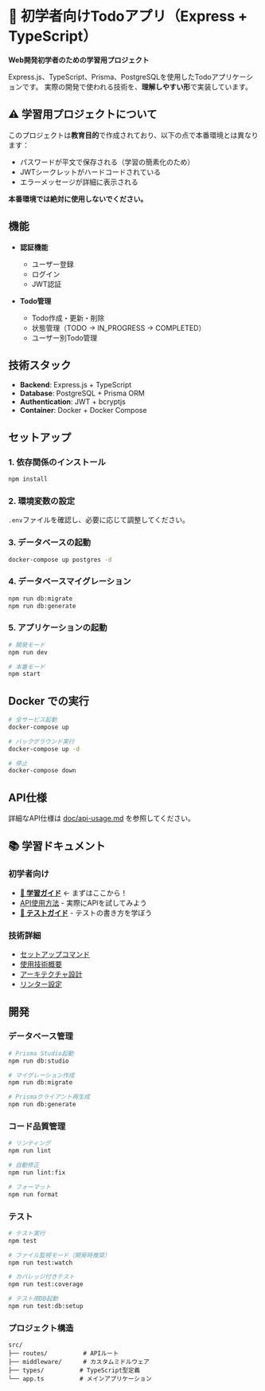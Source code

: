 # 📝 初学者向けTodoアプリ（Express + TypeScript）

**Web開発初学者のための学習用プロジェクト**

Express.js、TypeScript、Prisma、PostgreSQLを使用したTodoアプリケーションです。
実際の開発で使われる技術を、**理解しやすい形**で実装しています。

## ⚠️ 学習用プロジェクトについて

このプロジェクトは**教育目的**で作成されており、以下の点で本番環境とは異なります：
- パスワードが平文で保存される（学習の簡素化のため）
- JWTシークレットがハードコードされている
- エラーメッセージが詳細に表示される

**本番環境では絶対に使用しないでください。**

## 機能

- **認証機能**
  - ユーザー登録
  - ログイン
  - JWT認証

- **Todo管理**
  - Todo作成・更新・削除
  - 状態管理（TODO → IN_PROGRESS → COMPLETED）
  - ユーザー別Todo管理

## 技術スタック

- **Backend**: Express.js + TypeScript
- **Database**: PostgreSQL + Prisma ORM
- **Authentication**: JWT + bcryptjs
- **Container**: Docker + Docker Compose

## セットアップ

### 1. 依存関係のインストール
```bash
npm install
```

### 2. 環境変数の設定
`.env`ファイルを確認し、必要に応じて調整してください。

### 3. データベースの起動
```bash
docker-compose up postgres -d
```

### 4. データベースマイグレーション
```bash
npm run db:migrate
npm run db:generate
```

### 5. アプリケーションの起動
```bash
# 開発モード
npm run dev

# 本番モード
npm start
```

## Docker での実行

```bash
# 全サービス起動
docker-compose up

# バックグラウンド実行
docker-compose up -d

# 停止
docker-compose down
```

## API仕様

詳細なAPI仕様は [doc/api-usage.md](./doc/api-usage.md) を参照してください。

## 📚 学習ドキュメント

### 初学者向け
- **[🎯 学習ガイド](./doc/learning-guide.md)** ← まずはここから！
- [API使用方法](./doc/api-usage.md) - 実際にAPIを試してみよう
- **[🧪 テストガイド](./doc/testing-guide.md)** - テストの書き方を学ぼう

### 技術詳細
- [セットアップコマンド](./doc/setup-commands.md)
- [使用技術概要](./doc/technologies.md)
- [アーキテクチャ設計](./doc/architecture.md)
- [リンター設定](./doc/linting.md)

## 開発

### データベース管理

```bash
# Prisma Studio起動
npm run db:studio

# マイグレーション作成
npm run db:migrate

# Prismaクライアント再生成
npm run db:generate
```

### コード品質管理

```bash
# リンティング
npm run lint

# 自動修正
npm run lint:fix

# フォーマット
npm run format
```

### テスト

```bash
# テスト実行
npm test

# ファイル監視モード（開発時推奨）
npm run test:watch

# カバレッジ付きテスト
npm run test:coverage

# テスト用DB起動
npm run test:db:setup
```

### プロジェクト構造

```
src/
├── routes/          # APIルート
├── middleware/      # カスタムミドルウェア
├── types/          # TypeScript型定義
└── app.ts          # メインアプリケーション
```
